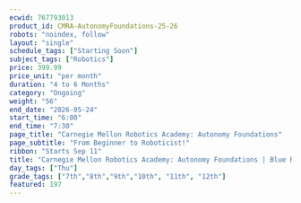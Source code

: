 ```yaml
---
ecwid: 767793013
product_id: CMRA-AutonomyFoundations-25-26
robots: "noindex, follow"
layout: "single"
schedule_tags: ["Starting Soon"]
subject_tags: ["Robotics"]
price: 399.99
price_unit: "per month"
duration: "4 to 6 Months"
category: "Ongoing"
weight: "56"
end_date: "2026-05-24"
start_time: "6:00"
end_time: "7:30"
page_title: "Carnegie Mellon Robotics Academy: Autonomy Foundations"
page_subtitle: "From Beginner to Roboticist!"
ribbon: "Starts Sep 11"
title: "Carnegie Mellon Robotics Academy: Autonomy Foundations | Blue Ridge Boost"
day_tags: ["Thu"]
grade_tags: ["7th","8th","9th","10th", "11th", "12th"]
featured: 197
---
```

